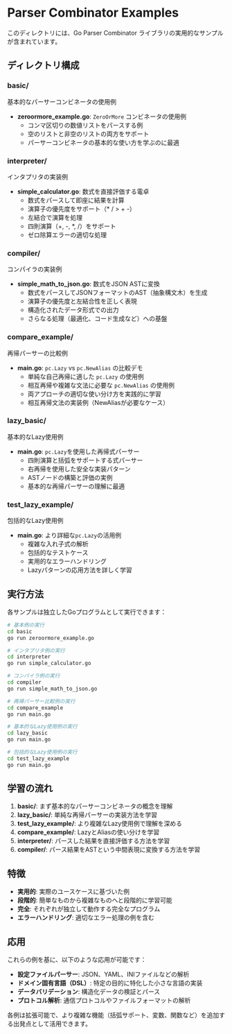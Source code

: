 # Parser Combinator Examples

このディレクトリには、Go Parser Combinator ライブラリの実用的なサンプルが含まれています。

## ディレクトリ構成

### basic/
基本的なパーサーコンビネータの使用例

- **zeroormore_example.go**: `ZeroOrMore` コンビネータの使用例
  - コンマ区切りの数値リストをパースする例
  - 空のリストと非空のリストの両方をサポート
  - パーサーコンビネータの基本的な使い方を学ぶのに最適

### interpreter/
インタプリタの実装例

- **simple_calculator.go**: 数式を直接評価する電卓
  - 数式をパースして即座に結果を計算
  - 演算子の優先度をサポート（* / > + -）
  - 左結合で演算を処理
  - 四則演算（+, -, *, /）をサポート
  - ゼロ除算エラーの適切な処理

### compiler/
コンパイラの実装例

- **simple_math_to_json.go**: 数式をJSON ASTに変換
  - 数式をパースしてJSONフォーマットのAST（抽象構文木）を生成
  - 演算子の優先度と左結合性を正しく表現
  - 構造化されたデータ形式での出力
  - さらなる処理（最適化、コード生成など）への基盤

### compare_example/
再帰パーサーの比較例

- **main.go**: `pc.Lazy` vs `pc.NewAlias` の比較デモ
  - 単純な自己再帰に適した `pc.Lazy` の使用例
  - 相互再帰や複雑な文法に必要な `pc.NewAlias` の使用例
  - 両アプローチの適切な使い分け方を実践的に学習
  - 相互再帰文法の実装例（NewAliasが必要なケース）

### lazy_basic/
基本的なLazy使用例

- **main.go**: `pc.Lazy`を使用した再帰式パーサー
  - 四則演算と括弧をサポートする式パーサー
  - 右再帰を使用した安全な実装パターン
  - ASTノードの構築と評価の実例
  - 基本的な再帰パーサーの理解に最適

### test_lazy_example/
包括的なLazy使用例

- **main.go**: より詳細な`pc.Lazy`の活用例
  - 複雑な入れ子式の解析
  - 包括的なテストケース
  - 実用的なエラーハンドリング
  - Lazyパターンの応用方法を詳しく学習

## 実行方法

各サンプルは独立したGoプログラムとして実行できます：

```bash
# 基本例の実行
cd basic
go run zeroormore_example.go

# インタプリタ例の実行
cd interpreter
go run simple_calculator.go

# コンパイラ例の実行
cd compiler
go run simple_math_to_json.go

# 再帰パーサー比較例の実行
cd compare_example
go run main.go

# 基本的なLazy使用例の実行
cd lazy_basic
go run main.go

# 包括的なLazy使用例の実行
cd test_lazy_example
go run main.go
```

## 学習の流れ

1. **basic/**: まず基本的なパーサーコンビネータの概念を理解
2. **lazy_basic/**: 単純な再帰パーサーの実装方法を学習
3. **test_lazy_example/**: より複雑なLazy使用例で理解を深める
4. **compare_example/**: LazyとAliasの使い分けを学習
5. **interpreter/**: パースした結果を直接評価する方法を学習
6. **compiler/**: パース結果をASTという中間表現に変換する方法を学習

## 特徴

- **実用的**: 実際のユースケースに基づいた例
- **段階的**: 簡単なものから複雑なものへと段階的に学習可能
- **完全**: それぞれが独立して動作する完全なプログラム
- **エラーハンドリング**: 適切なエラー処理の例を含む

## 応用

これらの例を基に、以下のような応用が可能です：

- **設定ファイルパーサー**: JSON、YAML、INIファイルなどの解析
- **ドメイン固有言語（DSL）**: 特定の目的に特化した小さな言語の実装
- **データバリデーション**: 構造化データの検証とパース
- **プロトコル解析**: 通信プロトコルやファイルフォーマットの解析

各例は拡張可能で、より複雑な機能（括弧サポート、変数、関数など）を追加する出発点として活用できます。
